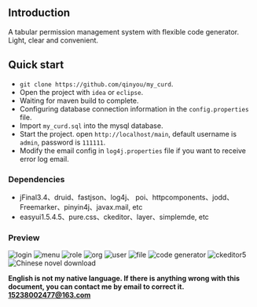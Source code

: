 
## Introduction
A tabular permission management system with flexible code generator.  
Light, clear and convenient.

## Quick start
- `git clone https://github.com/qinyou/my_curd`.
- Open the project with `idea` or `eclipse`.
- Waiting for maven build to complete.
- Configuring database connection information in the `config.properties` file.
- Import `my_curd.sql` into the mysql database.
- Start the project. open `http://localhost/main`, default username is `admin`, password is `111111`.
- Modify the email config in `log4j.properties` file if you want to receive error log  email.

### Dependencies
- jFinal3.4、druid、fastjson、log4j、 poi、httpcomponents、jodd、Freemarker、pinyin4j、javax.mail, etc
- easyui1.5.4.5、pure.css、ckeditor、layer、simplemde, etc

### Preview 
![login](https://raw.githubusercontent.com/qinyou/my_curd/master/preview/login.png)
![menu](https://raw.githubusercontent.com/qinyou/my_curd/master/preview/menu.png)
![role](https://raw.githubusercontent.com/qinyou/my_curd/master/preview/role.png)
![org](https://raw.githubusercontent.com/qinyou/my_curd/master/preview/org.png)
![user](https://raw.githubusercontent.com/qinyou/my_curd/master/preview/user.png)
![file](https://raw.githubusercontent.com/qinyou/my_curd/master/preview/file.png)
![code generator](https://raw.githubusercontent.com/qinyou/my_curd/master/preview/codegen.png)
![ckeditor5](https://raw.githubusercontent.com/qinyou/my_curd/master/preview/ck5.png)
![Chinese novel download](https://raw.githubusercontent.com/qinyou/my_curd/master/preview/novel.png)

**English is not my native language. If there is anything wrong with this document, you can contact me by email to correct it. 15238002477@163.com**

